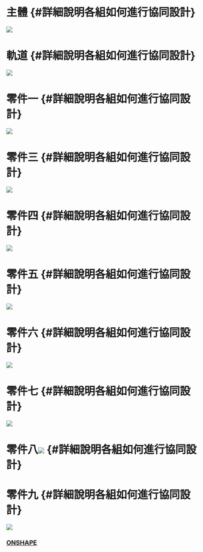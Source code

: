 # 主體 {#詳細說明各組如何進行協同設計}

![](/assets/chrome_2018-04-22_18-11-52.png)

# 軌道 {#詳細說明各組如何進行協同設計}

![](/assets/chrome_2018-04-22_18-10-53.png)

# 零件一 {#詳細說明各組如何進行協同設計}

![](/assets/chrome_2018-04-22_18-12-09.png)

# 零件三 {#詳細說明各組如何進行協同設計}

![](/assets/chrome_2018-04-22_18-12-19.png)

# 零件四 {#詳細說明各組如何進行協同設計}

![](/assets/chrome_2018-04-22_18-12-43.png)

# 零件五 {#詳細說明各組如何進行協同設計}

![](/assets/chrome_2018-04-22_18-12-55.png)

# 零件六 {#詳細說明各組如何進行協同設計}

![](/assets/chrome_2018-04-22_18-13-06.png)

# 零件七 {#詳細說明各組如何進行協同設計}

![](/assets/chrome_2018-04-22_18-13-23.png)

# 零件八![](/assets/chrome_2018-04-22_18-13-32.png) {#詳細說明各組如何進行協同設計}

# 零件九 {#詳細說明各組如何進行協同設計}

![](/assets/chrome_2018-04-22_18-13-43.png)

### [ONSHAPE](https://cad.onshape.com/documents/fd2e1da5dfaac95517ebe51a/w/8b127e008c97ae8c602e9d9a/e/0c3ae28f4ab9c66e72788354)

### 



